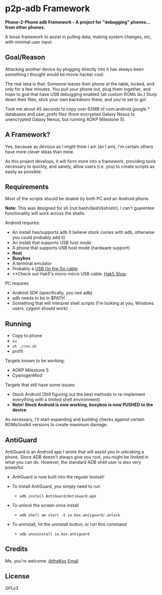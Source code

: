 p2p-adb Framework
=======

**Phone-2-Phone adb Framework - A project for "debugging" phones... from other phones.**

A loose framework to assist in pulling data, making system changes, etc, with minimal user input.

Goal/Reason
-----------

Attacking another device by plugging directly into it has always been something I thought would be movie hacker cool.

The real idea is that: Someone leaves their phone at the table, locked, and only for a few minutes. You pull your phone out, plug them together, and hope to god that have USB debugging enabled (all custom ROMs do.) Slurp down their files, stick your own backdoors there, and you're set to go!

Took me about 45 seconds to copy over 62MB of com.android.google.\* databases and user\_prefs files (from encrypted Galaxy Nexus to unencrypted Galaxy Nexus, but running AOKP Milestone 5).

A Framework?
------------

Yes, because as devious as I might think I am (an I am), I'm certain others have more clever ideas than mine.

As this project develops, it will form more into a framework, providing tools necessary to quickly, and sanely, allow users (i.e. you) to create scripts as easily as possible.

Requirements
------------

Most of the scripts should be doable by both PC and an Android phone.

__Note:__ This was designed for sh (not bash/dash/ksh/etc). I can't guarentee functionality will work across the shells.

Android requires:
 * An install has/supports adb (I believe stock comes with adb, otherwise you could probably add it)
 * An install that supports USB host mode
 * A phone that supports USB host mode (hardware support)
 * **Root**
 * **Busybox**
 * A terminal emulator
 * Probably a [USB On the Go cable](http://www.amazon.com/s/ref=nb_sb_noss?url=search-alias%3Daps&field-keywords=usb+otg)
 * **Check out Hak5's micro-micro USB cable: [Hak5 Shop](http://hakshop.myshopify.com/products/micro-to-micro-otg)

PC requires 
 * Android SDK (specifically, you nee adb)
 * adb needs to be in $PATH
 * Something that will interpret shell scripts (I'm looking at you, Windows users. cygwin should work)

Running
------

 * Copy to phone
 * `su`
 * `sh ./run.sh`
 * profit

Targets known to be working:
 * AOKP Milestone 5
 * CyanogenMod

Targets that still have some issues:
 * Stock Android (Still figuring out the best methods to re-implement everything with a limited shell environment)
 * **Note! Stock Android is now working, busybox is now PUSHED to the device**

As necessary, I'll start expanding and building checks against certain ROMs/toolkit versions to create maximum damage.


AntiGuard
---------
AntiGuard is an Android app I wrote that will assist you in unlcoking a phone.
Since ADB doesn't always give you root, you might be limited in what you can do. However, the standard ADB shell user is also very powerful.

 * AntiGuard is now built into the regular toolset!

 * To install AntiGuard, you simply need to run
   * `adb install AntiGuard/AntiGuard.apk`

 * To unlock the screen once install
   * `adb shell am start -S io.kos.antiguard/.unlock`

 * To uninstall, hit the uninstall button, or run this command
   * `adb ununinstall io.kos.antiguard`





Credits
-------

Me, you're welcome. [@theKos](https://twitter.com/#!/thekos)
[Email](mailto:kyle@kyleosborn.com)

License
-------

GPLv3
